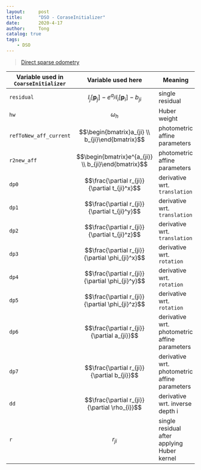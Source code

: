 ```yaml
---
layout:     post
title:      "DSO - CoraseInitializer"
date:       2020-4-17
author:     Tong
catalog: true
tags:
    - DSO
---
```


> [Direct sparse odometry](https://vision.in.tum.de/research/vslam/dso)

| Variable used in `CoarseInitializer` | Variable used here                                                            | Meaning                                       |
| - | - | - |
| `residual`                           | $$I_{j}\left[\mathbf{p}_{j}\right]-e^{a_{ji}}I_{i}[\mathbf{p}_{i}] - b_{ji}$$ | single residual                               |
| `hw`                                 | $$\omega_{h}$$                                                                | Huber weight                                  |
| `refToNew_aff_current`               | $$\begin{bmatrix}a_{ji} \\ b_{ji}\end{bmatrix}$$                              | photometric affine parameters                 |
| `r2new_aff`                          | $$\begin{bmatrix}e^{a_{ji}} \\ b_{ji}\end{bmatrix}$$                          | photometric affine parameters                 |
| `dp0`                                | $$\frac{\partial r_{ji}}{\partial t_{ji}^x}$$                                 | derivative wrt. `translation`                 |
| `dp1`                                | $$\frac{\partial r_{ji}}{\partial t_{ji}^y}$$                                 | derivative wrt. `translation`                 |
| `dp2`                                | $$\frac{\partial r_{ji}}{\partial t_{ji}^z}$$                                 | derivative wrt. `translation`                 |
| `dp3`                                | $$\frac{\partial r_{ji}}{\partial \phi_{ji}^x}$$                              | derivative wrt. `rotation`                    |
| `dp4`                                | $$\frac{\partial r_{ji}}{\partial \phi_{ji}^y}$$                              | derivative wrt. `rotation`                    |
| `dp5`                                | $$\frac{\partial r_{ji}}{\partial \phi_{ji}^z}$$                              | derivative wrt. `rotation`                    |
| `dp6`                                | $$\frac{\partial r_{ji}}{\partial a_{ji}}$$                                   | derivative wrt. photometric affine parameters |
| `dp7`                                | $$\frac{\partial r_{ji}}{\partial b_{ji}}$$                                   | derivative wrt. photometric affine parameters |
| `dd`                                 | $$\frac{\partial r_{ji}}{\partial \rho_{i}}$$                                 | derivative wrt. inverse depth i               |
| `r`                                  | $$r_{ji}$$                                                                    | single residual after applying Huber kernel   |